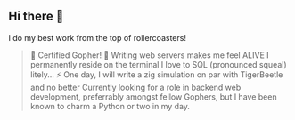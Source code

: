 ## Hi there 👋
I do my best work from the top of rollercoasters!
> 🐨 Certified Gopher!
> 🏬 Writing web servers makes me feel ALIVE
> I permanently reside on the terminal
> I love to SQL (pronounced squeal) litely...
> ⚡ One day, I will write a zig simulation on par with TigerBeetle and no better
Currently looking for a role in backend web development, preferrably amongst fellow Gophers, but I have been known to charm a Python or two in my day.

<!--
**blakehulett7/blakehulett7** is a ✨ _special_ ✨ repository because its `README.md` (this file) appears on your GitHub profile.

Here are some ideas to get you started:

- 🔭 I’m currently working on ...
- 🌱 I’m currently learning ...
- 👯 I’m looking to collaborate on ...
- 🤔 I’m looking for help with ...
- 💬 Ask me about ...
- 📫 How to reach me: ...
- 😄 Pronouns: ...
- ⚡ Fun fact: ...
-->
